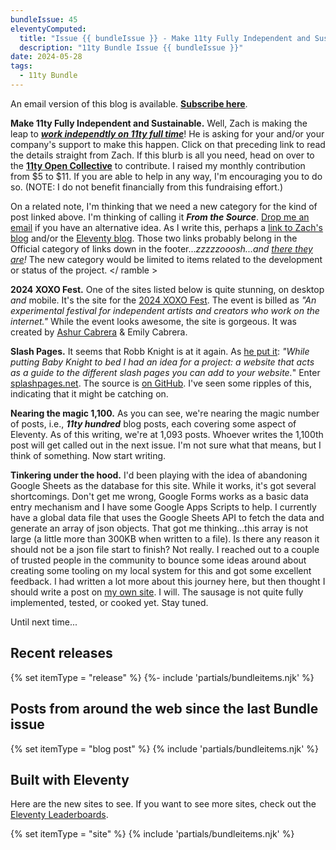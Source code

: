 ```yaml
---
bundleIssue: 45
eleventyComputed:
  title: "Issue {{ bundleIssue }} - Make 11ty Fully Independent and Sustainable, 2024 XOXO Fest, Slash Pages, Nearing the magic 1,100, Tinkering under the hood...And 5 posts and 9 sites to see"
  description: "11ty Bundle Issue {{ bundleIssue }}"
date: 2024-05-28
tags:
  - 11ty Bundle
---
```


An email version of this blog is available. **[Subscribe here](#newsletter-subscribe)**.

**Make 11ty Fully Independent and Sustainable.** Well, Zach is making the leap to **_[work independtly on 11ty full time](https://www.zachleat.com/web/independent-sustainable-11ty/)_**! He is asking for your and/or your company's support to make this happen. Click on that preceding link to read the details straight from Zach. If this blurb is all you need, head on over to the **[11ty Open Collective](https://opencollective.com/11ty)** to contribute. I raised my monthly contribution from $5 to $11. If you are able to help in any way, I'm encouraging you to do so. (NOTE: I do not benefit financially from this fundraising effort.)

On a related note, I'm thinking that we need a new category for the kind of post linked above. I'm thinking of calling it **_From the Source_**. [Drop me an email](mailto:bob.monsour@gmail.com) if you have an alternative idea. As I write this, perhaps a [link to Zach's blog](https://www.zachleat.com/) and/or the [Eleventy blog](https://www.11ty.dev/blog/). Those two links probably belong in the Official category of links down in the footer..._zzzzzooosh...and [there they are](#resources)!_ The new category would be limited to items related to the development or status of the project. </ ramble >

**2024 XOXO Fest.** One of the sites listed below is quite stunning, on desktop _and_ mobile. It's the site for the [2024 XOXO Fest](https://2024.xoxofest.com/). The event is billed as _"An experimental festival for independent artists and creators who work on the internet."_ While the event looks awesome, the site is gorgeous. It was created by [Ashur Cabrera](https://ashur.cab/rera/) & Emily Cabrera.

**Slash Pages.** It seems that Robb Knight is at it again. As [he put it](https://rknight.me/blog/slash-pages/): _"While putting Baby Knight to bed I had an idea for a project: a website that acts as a guide to the different slash pages you can add to your website._" Enter [splashpages.net](https://splashpages.net/). The source is [on GitHub](https://github.com/rknightuk/slashpages). I've seen some ripples of this, indicating that it might be catching on.

**Nearing the magic 1,100.** As you can see, we're nearing the magic number of posts, i.e., **_11ty hundred_** blog posts, each covering some aspect of Eleventy. As of this writing, we're at 1,093 posts. Whoever writes the 1,100th post will get called out in the next issue. I'm not sure what that means, but I think of something. Now start writing.

**Tinkering under the hood.** I'd been playing with the idea of abandoning Google Sheets as the database for this site. While it works, it's got several shortcomings. Don't get me wrong, Google Forms works as a basic data entry mechanism and I have some Google Apps Scripts to help. I currently have a global data file that uses the Google Sheets API to fetch the data and generate an array of json objects. That got me thinking...this array is not large (a little more than 300KB when written to a file). Is there any reason it should not be a json file start to finish? Not really. I reached out to a couple of trusted people in the community to bounce some ideas around about creating some tooling on my local system for this and got some excellent feedback. I had written a lot more about this journey here, but then thought I should write a post on [my own site](https://www.bobmonsour.com/). I will. The sausage is not quite fully implemented, tested, or cooked yet. Stay tuned.

Until next time...

## Recent releases

{% set itemType = "release" %}
{%- include 'partials/bundleitems.njk' %}

## Posts from around the web since the last Bundle issue

{% set itemType = "blog post" %}
{% include 'partials/bundleitems.njk' %}

## Built with Eleventy

Here are the new sites to see. If you want to see more sites, check out the [Eleventy Leaderboards](https://www.11ty.dev/speedlify/).

{% set itemType = "site" %}
{% include 'partials/bundleitems.njk' %}
